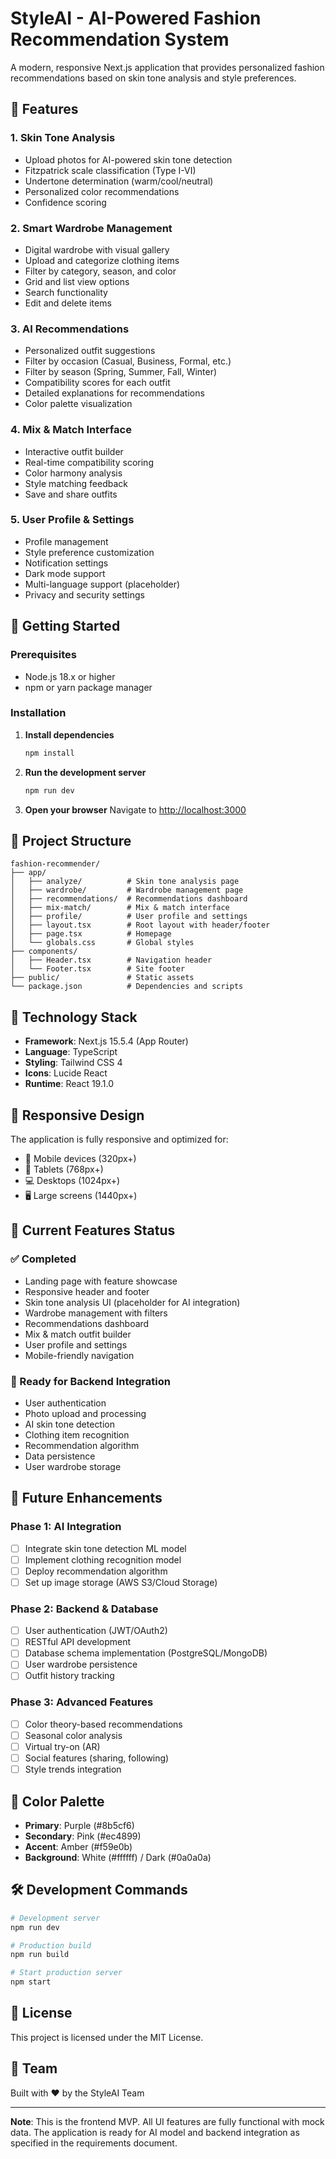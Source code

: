# StyleAI - AI-Powered Fashion Recommendation System

A modern, responsive Next.js application that provides personalized fashion recommendations based on skin tone analysis and style preferences.

## 🌟 Features

### 1. **Skin Tone Analysis**
- Upload photos for AI-powered skin tone detection
- Fitzpatrick scale classification (Type I-VI)
- Undertone determination (warm/cool/neutral)
- Personalized color recommendations
- Confidence scoring

### 2. **Smart Wardrobe Management**
- Digital wardrobe with visual gallery
- Upload and categorize clothing items
- Filter by category, season, and color
- Grid and list view options
- Search functionality
- Edit and delete items

### 3. **AI Recommendations**
- Personalized outfit suggestions
- Filter by occasion (Casual, Business, Formal, etc.)
- Filter by season (Spring, Summer, Fall, Winter)
- Compatibility scores for each outfit
- Detailed explanations for recommendations
- Color palette visualization

### 4. **Mix & Match Interface**
- Interactive outfit builder
- Real-time compatibility scoring
- Color harmony analysis
- Style matching feedback
- Save and share outfits

### 5. **User Profile & Settings**
- Profile management
- Style preference customization
- Notification settings
- Dark mode support
- Multi-language support (placeholder)
- Privacy and security settings

## 🚀 Getting Started

### Prerequisites

- Node.js 18.x or higher
- npm or yarn package manager

### Installation

1. **Install dependencies**
   ```bash
   npm install
   ```

2. **Run the development server**
   ```bash
   npm run dev
   ```

3. **Open your browser**
   Navigate to [http://localhost:3000](http://localhost:3000)

## 📁 Project Structure

```
fashion-recommender/
├── app/
│   ├── analyze/          # Skin tone analysis page
│   ├── wardrobe/         # Wardrobe management page
│   ├── recommendations/  # Recommendations dashboard
│   ├── mix-match/        # Mix & match interface
│   ├── profile/          # User profile and settings
│   ├── layout.tsx        # Root layout with header/footer
│   ├── page.tsx          # Homepage
│   └── globals.css       # Global styles
├── components/
│   ├── Header.tsx        # Navigation header
│   └── Footer.tsx        # Site footer
├── public/               # Static assets
└── package.json          # Dependencies and scripts
```

## 🎨 Technology Stack

- **Framework**: Next.js 15.5.4 (App Router)
- **Language**: TypeScript
- **Styling**: Tailwind CSS 4
- **Icons**: Lucide React
- **Runtime**: React 19.1.0

## 📱 Responsive Design

The application is fully responsive and optimized for:
- 📱 Mobile devices (320px+)
- 📱 Tablets (768px+)
- 💻 Desktops (1024px+)
- 🖥️ Large screens (1440px+)

## 🎯 Current Features Status

### ✅ Completed
- Landing page with feature showcase
- Responsive header and footer
- Skin tone analysis UI (placeholder for AI integration)
- Wardrobe management with filters
- Recommendations dashboard
- Mix & match outfit builder
- User profile and settings
- Mobile-friendly navigation

### 🔄 Ready for Backend Integration
- User authentication
- Photo upload and processing
- AI skin tone detection
- Clothing item recognition
- Recommendation algorithm
- Data persistence
- User wardrobe storage

## 🔮 Future Enhancements

### Phase 1: AI Integration
- [ ] Integrate skin tone detection ML model
- [ ] Implement clothing recognition model
- [ ] Deploy recommendation algorithm
- [ ] Set up image storage (AWS S3/Cloud Storage)

### Phase 2: Backend & Database
- [ ] User authentication (JWT/OAuth2)
- [ ] RESTful API development
- [ ] Database schema implementation (PostgreSQL/MongoDB)
- [ ] User wardrobe persistence
- [ ] Outfit history tracking

### Phase 3: Advanced Features
- [ ] Color theory-based recommendations
- [ ] Seasonal color analysis
- [ ] Virtual try-on (AR)
- [ ] Social features (sharing, following)
- [ ] Style trends integration

## 🎨 Color Palette

- **Primary**: Purple (#8b5cf6)
- **Secondary**: Pink (#ec4899)
- **Accent**: Amber (#f59e0b)
- **Background**: White (#ffffff) / Dark (#0a0a0a)

## 🛠️ Development Commands

```bash
# Development server
npm run dev

# Production build
npm run build

# Start production server
npm start
```

## 📄 License

This project is licensed under the MIT License.

## 👥 Team

Built with ❤️ by the StyleAI Team

---

**Note**: This is the frontend MVP. All UI features are fully functional with mock data. The application is ready for AI model and backend integration as specified in the requirements document.

